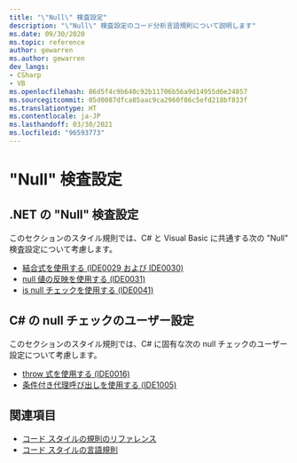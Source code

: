 ```yaml
---
title: "\"Null\" 検査設定"
description: "\"Null\" 検査設定のコード分析言語規則について説明します"
ms.date: 09/30/2020
ms.topic: reference
author: gewarren
ms.author: gewarren
dev_langs:
- CSharp
- VB
ms.openlocfilehash: 86d5f4c9b640c92b11706b56a9d14955d6e24857
ms.sourcegitcommit: 05d0087dfca85aac9ca2960f86c5efd218bf833f
ms.translationtype: HT
ms.contentlocale: ja-JP
ms.lasthandoff: 03/30/2021
ms.locfileid: "96593773"
---
```

# <a name="null-checking-preferences"></a>"Null" 検査設定

## <a name="net-null-checking-preferences"></a>.NET の "Null" 検査設定

このセクションのスタイル規則では、C# と Visual Basic に共通する次の "Null" 検査設定について考慮します。

- [結合式を使用する (IDE0029 および IDE0030)](ide0029-ide0030.md)
- [null 値の反映を使用する (IDE0031)](ide0031.md)
- [is null チェックを使用する (IDE0041)](ide0041.md)

## <a name="c-null-checking-preferences"></a>C# の null チェックのユーザー設定

このセクションのスタイル規則では、C# に固有な次の null チェックのユーザー設定について考慮します。

- [throw 式を使用する (IDE0016)](ide0016.md)
- [条件付き代理呼び出しを使用する (IDE1005)](ide1005.md)

## <a name="see-also"></a>関連項目

- [コード スタイルの規則のリファレンス](index.md)
- [コード スタイルの言語規則](language-rules.md)

